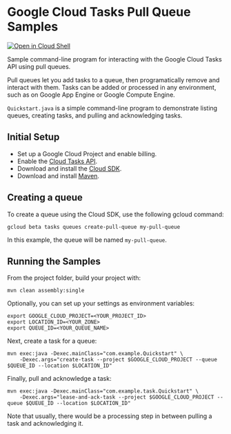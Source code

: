 # Google Cloud Tasks Pull Queue Samples

<a href="https://console.cloud.google.com/cloudshell/open?git_repo=https://github.com/GoogleCloudPlatform/java-docs-samples&page=editor&open_in_editor=tasks/README.md">
<img alt="Open in Cloud Shell" src ="http://gstatic.com/cloudssh/images/open-btn.png"></a>

Sample command-line program for interacting with the Google Cloud Tasks
API using pull queues.

Pull queues let you add tasks to a queue, then programatically remove
and interact with them. Tasks can be added or processed in any
environment, such as on Google App Engine or Google Compute Engine.

`Quickstart.java` is a simple command-line program to demonstrate listing
queues, creating tasks, and pulling and acknowledging tasks.

## Initial Setup

 * Set up a Google Cloud Project and enable billing.
 * Enable the
 [Cloud Tasks API](https://console.cloud.google.com/launcher/details/google/cloudtasks.googleapis.com).
 * Download and install the [Cloud SDK](https://cloud.google.com/sdk).
 * Download and install [Maven](http://maven.apache.org/install.html).


## Creating a queue

To create a queue using the Cloud SDK, use the following gcloud command:

```
gcloud beta tasks queues create-pull-queue my-pull-queue
```

In this example, the queue will be named `my-pull-queue`.

## Running the Samples

From the project folder, build your project with:

```
mvn clean assembly:single
```

Optionally, you can set up your settings as environment variables:

```
export GOOGLE_CLOUD_PROJECT=<YOUR_PROJECT_ID>
export LOCATION_ID=<YOUR_ZONE>
export QUEUE_ID=<YOUR_QUEUE_NAME>
```

Next, create a task for a queue:

```
mvn exec:java -Dexec.mainClass="com.example.Quickstart" \
    -Dexec.args="create-task --project $GOOGLE_CLOUD_PROJECT --queue $QUEUE_ID --location $LOCATION_ID"
```

Finally, pull and acknowledge a task:

```
mvn exec:java -Dexec.mainClass="com.example.task.Quickstart" \
    -Dexec.args="lease-and-ack-task --project $GOOGLE_CLOUD_PROJECT --queue $QUEUE_ID --location $LOCATION_ID"
```
Note that usually, there would be a processing step in between pulling a task and acknowledging it.
